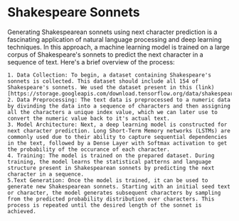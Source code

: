 # Shakespeare Sonnets

Generating Shakespearean sonnets using next character prediction is a fascinating application of natural language processing and deep learning techniques. In this approach, a machine learning model is trained on a large corpus of Shakespeare's sonnets to predict the next character in a sequence of text. Here's a brief overview of the process:

    1. Data Collection: To begin, a dataset containing Shakespeare's sonnets is collected. This dataset should include all 154 of Shakespeare's sonnets. We used the dataset present in this (link)[https://storage.googleapis.com/download.tensorflow.org/data/shakespeare.txt].
    2. Data Preprocessing: The text data is preprocessed to a numeric data by divinding the data into a sequence of characters and then assigning all the characters a unique index value, which we can later use to convert the numeric value back to it's actual text. 
    3. Model Architecture: Next, a deep learning model is constructed for next character prediction. Long Short-Term Memory networks (LSTMs) are commonly used due to their ability to capture sequential dependencies in the text, followed by a Dense Layer with Softmax activation to get the probability of the occurance of each character.
    4. Training: The model is trained on the prepared dataset. During training, the model learns the statistical patterns and language structure present in Shakespearean sonnets by predicting the next character in a sequence.
    5.Text Generation: Once the model is trained, it can be used to generate new Shakespearean sonnets. Starting with an initial seed text or character, the model generates subsequent characters by sampling from the predicted probability distribution over characters. This process is repeated until the desired length of the sonnet is achieved. 

